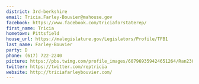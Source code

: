 ```yaml
---
district: 3rd-berkshire
email: Tricia.Farley-Bouvier@mahouse.gov
facebook: https://www.facebook.com/triciaforstaterep/
first_name: Tricia
hometown: Pittsfield
house_url: https://malegislature.gov/Legislators/Profile/TFB1
last_name: Farley-Bouvier
party: D
phone: (617) 722-2240
picture: https://pbs.twimg.com/profile_images/607969359424651264/Ran23OJV_400x400.jpg
twitter: https://twitter.com/reptricia
website: http://triciafarleybouvier.com/
---
```

